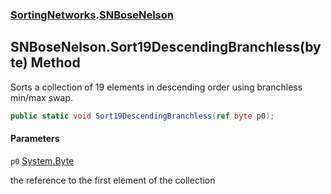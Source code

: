 ### [SortingNetworks](SortingNetworks.md 'SortingNetworks').[SNBoseNelson](SortingNetworks.SNBoseNelson.md 'SortingNetworks.SNBoseNelson')

## SNBoseNelson.Sort19DescendingBranchless(byte) Method

Sorts a collection of 19 elements in descending order using branchless min/max swap.

```csharp
public static void Sort19DescendingBranchless(ref byte p0);
```
#### Parameters

<a name='SortingNetworks.SNBoseNelson.Sort19DescendingBranchless(byte).p0'></a>

`p0` [System.Byte](https://docs.microsoft.com/en-us/dotnet/api/System.Byte 'System.Byte')

the reference to the first element of the collection